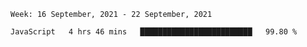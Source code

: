 <!--START_SECTION:waka-->
```text
Week: 16 September, 2021 - 22 September, 2021

JavaScript   4 hrs 46 mins   █████████████████████████   99.80 % 
```
<!--END_SECTION:waka-->
